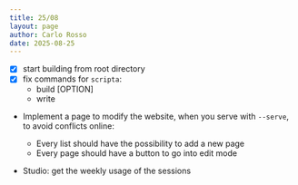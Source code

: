 ```yaml
---
title: 25/08
layout: page
author: Carlo Rosso
date: 2025-08-25
---
```


- [x] start building from root directory
- [x] fix commands for `scripta`:
    - build [OPTION]
    - write
- Implement a page to modify the website, when you serve with `--serve`, to
  avoid conflicts online:
  - Every list should have the possibility to add a new page
  - Every page should have a button to go into edit mode

- Studio: get the weekly usage of the sessions

